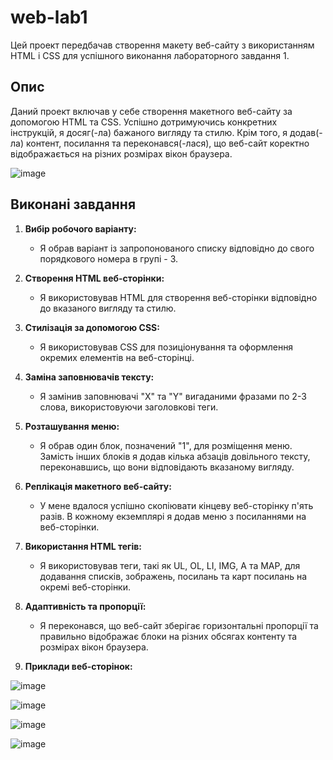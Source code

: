 # web-lab1
Цей проект передбачав створення макету веб-сайту з використанням HTML і CSS для успішного виконання лабораторного завдання 1.

## Опис

Даний проект включав у себе створення макетного веб-сайту за допомогою HTML та CSS. Успішно дотримуючись конкретних інструкцій, я досяг(-ла) бажаного вигляду та стилю. Крім того, я додав(-ла) контент, посилання та переконався(-лася), що веб-сайт коректно відображається на різних розмірах вікон браузера.

![image](https://github.com/AntonIO-OI/web-lab1/assets/82289302/322eb1af-3ce6-4368-acbc-cfaf7cc4ecb5)

## Виконані завдання

1. **Вибір робочого варіанту:**
   - Я обрав варіант із запропонованого списку відповідно до свого порядкового номера в групі - 3.

2. **Створення HTML веб-сторінки:**
   - Я використовував HTML для створення веб-сторінки відповідно до вказаного вигляду та стилю.

3. **Стилізація за допомогою CSS:**
   - Я використовував CSS для позиціонування та оформлення окремих елементів на веб-сторінці.

4. **Заміна заповнювачів тексту:**
   - Я замінив заповнювачі "X" та "Y" вигаданими фразами по 2-3 слова, використовуючи заголовкові теги.

5. **Розташування меню:**
   - Я обрав один блок, позначений "1", для розміщення меню. Замість інших блоків я додав кілька абзаців довільного тексту, переконавшись, що вони відповідають вказаному вигляду.

6. **Реплікація макетного веб-сайту:**
   - У мене вдалося успішно скопіювати кінцеву веб-сторінку п'ять разів. В кожному екземплярі я додав меню з посиланнями на веб-сторінки.

7. **Використання HTML тегів:**
   - Я використовував теги, такі як UL, OL, LI, IMG, A та MAP, для додавання списків, зображень, посилань та карт посилань на окремі веб-сторінки.

8. **Адаптивність та пропорції:**
   - Я переконався, що веб-сайт зберігає горизонтальні пропорції та правильно відображає блоки на різних обсягах контенту та розмірах вікон браузера.

9. **Приклади веб-сторінок:**

![image](https://github.com/AntonIO-OI/web-lab1/assets/82289302/c4f4fe52-54fd-4835-bfc7-950fa1ff9e43)

![image](https://github.com/AntonIO-OI/web-lab1/assets/82289302/6ac5844c-e668-47c6-930c-1589631d6916)

![image](https://github.com/AntonIO-OI/web-lab1/assets/82289302/ac65d7e0-89e6-4e25-8aaa-e63e86579cbe)

![image](https://github.com/AntonIO-OI/web-lab1/assets/82289302/23f9f1b7-585f-44d5-a388-4104104e9a1f)





